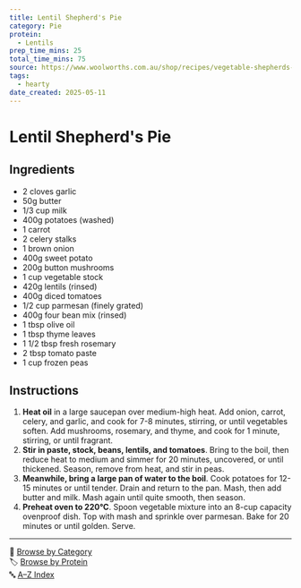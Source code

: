 ```yaml
---
title: Lentil Shepherd's Pie
category: Pie
protein:
  - Lentils
prep_time_mins: 25
total_time_mins: 75
source: https://www.woolworths.com.au/shop/recipes/vegetable-shepherds-pie
tags:
  - hearty
date_created: 2025-05-11
---
```


# Lentil Shepherd's Pie

## Ingredients
- 2 cloves garlic
- 50g butter
- 1/3 cup milk
- 400g potatoes (washed)
- 1 carrot
- 2 celery stalks
- 1 brown onion
- 400g sweet potato
- 200g button mushrooms
- 1 cup vegetable stock
- 420g lentils (rinsed)
- 400g diced tomatoes
- 1/2 cup parmesan (finely grated)
- 400g four bean mix (rinsed)
- 1 tbsp olive oil
- 1 tbsp thyme leaves
- 1 1/2 tbsp fresh rosemary
- 2 tbsp tomato paste
- 1 cup frozen peas

## Instructions
1. **Heat oil** in a large saucepan over medium-high heat. Add onion, carrot, celery, and garlic, and cook for 7-8 minutes, stirring, or until vegetables soften. Add mushrooms, rosemary, and thyme, and cook for 1 minute, stirring, or until fragrant.
2. **Stir in paste, stock, beans, lentils, and tomatoes**. Bring to the boil, then reduce heat to medium and simmer for 20 minutes, uncovered, or until thickened. Season, remove from heat, and stir in peas.
3. **Meanwhile, bring a large pan of water to the boil**. Cook potatoes for 12-15 minutes or until tender. Drain and return to the pan. Mash, then add butter and milk. Mash again until quite smooth, then season.
4. **Preheat oven to 220°C**. Spoon vegetable mixture into an 8-cup capacity ovenproof dish. Top with mash and sprinkle over parmesan. Bake for 20 minutes or until golden. Serve.


---

📁 [Browse by Category](../indexes/categories.md)  
🏷️ [Browse by Protein](../indexes/proteins.md)  
🔤 [A–Z Index](../indexes/alphabet.md)
